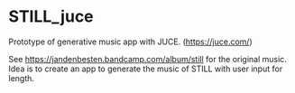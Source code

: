 # STILL_juce

Prototype of generative music app with JUCE. (https://juce.com/)

See https://jandenbesten.bandcamp.com/album/still for the original music.
Idea is to create an app to generate the music of STILL with user input for length.



